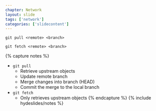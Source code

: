 ```yaml
---
chapter: Network
layout: slide
tags: ['network']
categories: ['slidecontent']
---
```


	git pull <remote> <branch>

	git fetch <remote> <branch>


{% capture notes %}
* `git pull`
	* Retrieve upstream objects
	* Update remote branch
	* Merge changes into branch (HEAD)
	* Commit the merge to the local branch
* `git fetch`
	* Only retrieves upstream objects
{% endcapture %}
{% include hydeslides/notes %}